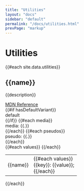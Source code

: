 ```yaml
---
title: "Utilities"
layout: "docs"
sidebar: "default"
permalink: "/docs/utilities.html"
prevPage: "markup"
---
```


# Utilities

<div class="">
    {{#each site.data.utilities}}
    <div class="mb-16">
        <a name="{{name}}" class=""></a>
        <h2 class="mb-3">{{name}}</h2>
        <div class="mb-2">{{description}}</div>
        <div class="mb-4 flex items-center gap-2">
            <a href="{{url}}" target="_blank" class="flex items-center gap-1 no-underline hover:underline text-neutral-700 cursor-pointer">
                <div class="flex items-center text-base">
                    <svg width="1em" height="1em"><use xlink:href="/sprite.svg#external-link"></use></svg>
                </div>
                <div class="text-sm">MDN Reference</div>
            </a>
        </div>
        <div class="mb-4 flex gap-2 flex-wrap">
            {{#if hasDefaultVariant}}
            <div class="py-1 px-2 bg-gray-900 text-white text-xs rounded-lg">
                <span class="font-bold">default</span>
            </div>
            {{/if}}
            {{#each media}}
            <div class="py-1 px-2 bg-gray-700 text-white text-xs rounded-lg">
                <span>media: <span class="font-bold">{{.}}</span></span>
            </div>
            {{/each}}
            {{#each pseudos}}
            <div class="py-1 px-2 bg-gray-200 text-xs rounded-lg">
                <span>pseudo: <span class="font-bold">{{.}}</span></span>
            </div>
            {{/each}}
        </div>
        <div class="max-h-96 overflow-auto text-gray-500">
            <table class="w-full mt-0 mb-0">
                {{#each values}}
                <tr class="border border-gray-200 text-xs">
                    <td class="p-4 font-mono bg-gray-100 text-blue-600">
                        <span>{{name}}</span>
                    </td>
                    <td class="p-4 font-mono text-gray-800">
                        {{#each values}}
                        <div class="mb-1">
                            <span class="text-indigo-700">{{key}}</span>: {{value}};
                        </div>
                        {{/each}}
                    </td>
                </tr>
                {{/each}}
            </table>
        </div>
    </div>
    {{/each}}
</div>
